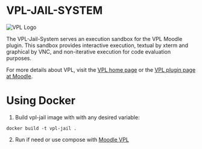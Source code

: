 # VPL-JAIL-SYSTEM 

![VPL Logo](https://vpl.dis.ulpgc.es/images/logo2.png)

The VPL-Jail-System serves an execution sandbox for the VPL Moodle plugin. This sandbox provides interactive execution, textual by xterm and graphical by VNC, and non-iterative execution for code evaluation purposes.

For more details about VPL, visit the [VPL home page](http://vpl.dis.ulpgc.es) or
the [VPL plugin page at Moodle](http://www.moodle.org/plugins/mod_vpl).

# Using Docker

1. Build vpl-jail image with with any desired variable:
```
docker build -t vpl-jail .
```
2. Run if need or use compose with [Moodle VPL](https://github.com/jcrodriguez-dis/moodle-mod_vpl)
